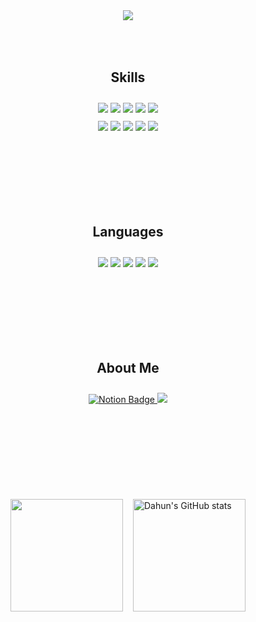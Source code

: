 <div style="
  display: flex;
  flex-direction: column; /* 아이템들을 세로로 쌓음 */
  align-items: center;    /* 모든 아이템들을 가로 중앙 정렬 */
  gap: 50px;              /* 각 섹션 사이의 간격을 50px로 설정 */
">

  <div>
    <img src="https://capsule-render.vercel.app/api?type=Blur&color=auto&height=300&section=footer&text=AI%20Engineer-ChaDaHun&fontSize=0.3em&theme=tokyonight&rotate=-8&stroke=B897FF&strokeWidth=2"/>
  </div>
  
  <div style="text-align: center;">
    <h2>Skills</h2>
    <div style="padding-top: 10px;">
      <img src="https://img.shields.io/badge/tensorflow-%23FF6F00.svg?&style=for-the-badge&logo=tensorflow&logoColor=white" />
      <img src="https://img.shields.io/badge/pytorch-%23EE4C2C.svg?&style=for-the-badge&logo=pytorch&logoColor=white" />
      <img src="https://img.shields.io/badge/scikit--learn-%23F7931E.svg?&style=for-the-badge&logo=scikit-learn&logoColor=black" />
      <img src="https://img.shields.io/badge/scipy-%238CAAE6.svg?&style=for-the-badge&logo=scipy&logoColor=black" />
      <img src="https://img.shields.io/badge/keras-%23D00000.svg?&style=for-the-badge&logo=keras&logoColor=white" />
    </div>
    <div style="padding-top: 10px;">
      <img src="https://img.shields.io/badge/pandas-%23150458.svg?&style=for-the-badge&logo=pandas&logoColor=white" />
      <img src="https://img.shields.io/badge/numpy-%23013243.svg?&style=for-the-badge&logo=numpy&logoColor=white" />
      <img src="https://img.shields.io/badge/microsoft%20azure-%230089D6.svg?&style=for-the-badge&logo=microsoft%20azure&logoColor=white" />
      <img src="https://img.shields.io/badge/selenium-%2343B02A.svg?&style=for-the-badge&logo=selenium&logoColor=white" />
      <img src="https://img.shields.io/badge/openai-%23412991.svg?&style=for-the-badge&logo=openai&logoColor=white" />
    </div>
  </div>
  <br>
  <div style="text-align: center;">
    <h2>Languages</h2>
    <div style="padding-top: 10px;">
      <img src="https://img.shields.io/badge/python-%233776AB.svg?&style=for-the-badge&logo=python&logoColor=white" />
      <img src="https://img.shields.io/badge/html5-%23E34F26.svg?&style=for-the-badge&logo=html5&logoColor=white" />
      <img src="https://img.shields.io/badge/css3-%231572B6.svg?&style=for-the-badge&logo=css3&logoColor=white" />
      <img src="https://img.shields.io/badge/javascript-%23F7DF1E.svg?&style=for-the-badge&logo=javascript&logoColor=black" />
      <img src="https://img.shields.io/badge/mysql-%234479A1.svg?&style=for-the-badge&logo=mysql&logoColor=white" />
    </div>
  </div>
  <br>
  <div style="text-align: center;">
    <h2>About Me</h2>
    <div style="padding-top: 10px;">
      <a href="https://dhsportfolio.notion.site/AI-Engineer-6ab4ce0a664e4957bd3753b684af0a99?source=copy_link" target="_blank">
        <img src="https://img.shields.io/badge/notion-%23000000.svg?&style=for-the-badge&logo=notion&logoColor=white" alt="Notion Badge"/>
      </a>
      <a href='https://www.kaggle.com/dahuncha' target='_blank'>
        <img src="https://img.shields.io/badge/kaggle-%2320BEFF.svg?&style=for-the-badge&logo=kaggle&logoColor=white" />
      </a>
    </div>
  </div>
  <br>
  <br>
  <br>
  <div style="display: flex; justify-content: center; align-items: center; gap: 16px;">
    <img src="https://github-readme-stats.vercel.app/api/top-langs/?username=chadahun&layout=compact" height="180px"/>
    <img src="https://github-readme-stats.vercel.app/api?username=chadahun&show_icons=true&theme=radical" alt="Dahun's GitHub stats" height="180px" />
  </div>

</div>
